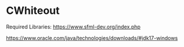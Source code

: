 # CWhiteout
Required Libraries:
https://www.sfml-dev.org/index.php

https://www.oracle.com/java/technologies/downloads/#jdk17-windows
